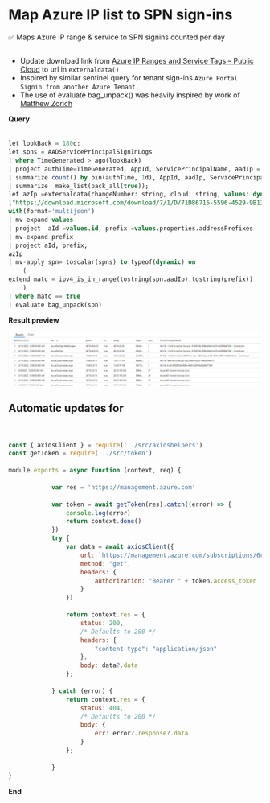 # Map Azure IP list to SPN sign-ins 


✅ Maps Azure IP range & service to SPN signins counted per day


## 
- Update download link from [Azure IP Ranges and Service Tags – Public Cloud](https://www.microsoft.com/en-us/download/details.aspx?id=56519) to url in ``externaldata()``
- Inspired by similar sentinel query for tenant sign-ins ``Azure Portal Signin from another Azure Tenant`` 
- The use of evaluate bag_unpack() was heavily inspired by work of [Matthew Zorich](https://twitter.com/reprise_99)

**Query**

```sql

let lookBack = 180d;
let spns = AADServicePrincipalSignInLogs 
| where TimeGenerated > ago(lookBack)
| project authTime=TimeGenerated, AppId, ServicePrincipalName, aadIp = IPAddress
| summarize count() by bin(authTime, 1d), AppId, aadIp, ServicePrincipalName
| summarize  make_list(pack_all(true));
let azIp =externaldata(changeNumber: string, cloud: string, values: dynamic)
["https://download.microsoft.com/download/7/1/D/71D86715-5596-4529-9B13-DA13A5DE5B63/ServiceTags_Public_20220613.json"]
with(format='multijson')
| mv-expand values
| project  aId =values.id, prefix =values.properties.addressPrefixes
| mv-expand prefix
| project aId, prefix;
azIp
| mv-apply spn= toscalar(spns) to typeof(dynamic) on 
    (
extend matc = ipv4_is_in_range(tostring(spn.aadIp),tostring(prefix)) 
    )
| where matc == true
| evaluate bag_unpack(spn)

```

**Result preview**

![](20220622135214.png)  

## Automatic updates for 

```js


const { axiosClient } = require('../src/axioshelpers')
const getToken = require('../src/token')

module.exports = async function (context, req) {

            var res = 'https://management.azure.com'

            var token = await getToken(res).catch((error) => {
                console.log(error)
                return context.done()
            })
            try {
                var data = await axiosClient({
                    url: `https://management.azure.com/subscriptions/6c052e74-e3b3-401b-8734-fafc98c8cf83/providers/Microsoft.Network/locations/westeurope/serviceTags?api-version=2021-08-01`,
                    method: "get",
                    headers: {
                        authorization: "Bearer " + token.access_token
                    }
                })

                return context.res = {
                    status: 200,
                    /* Defaults to 200 */
                    headers: {
                        "content-type": "application/json"
                    },
                    body: data?.data
                };

            } catch (error) {
                return context.res = {
                    status: 404,
                    /* Defaults to 200 */
                    body: {
                        err: error?.response?.data
                    }
                };

            }
}
```

**End**

